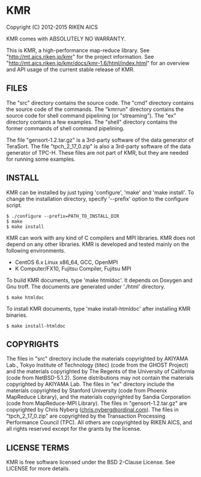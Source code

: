 KMR
===

Copyright (C) 2012-2015 RIKEN AICS

KMR comes with ABSOLUTELY NO WARRANTY.

This is KMR, a high-performance map-reduce library.  See
"http://mt.aics.riken.jp/kmr" for the project information.  See
"http://mt.aics.riken.jp/kmr/docs/kmr-1.6/html/index.html" for an
overview and API usage of the current stable release of KMR.

FILES
-----

The "src" directory contains the source code.  The "cmd" directory
contains the source code of the commands.  The "kmrrun" directory
contains the source code for shell command pipelining (or
"streaming").  The "ex" directory contains a few examples.
The "shell" directory contains the former commands of shell command
pipelining.

The file "gensort-1.2.tar.gz" is a 3rd-party software of the data
generator of TeraSort.  The file "tpch_2_17_0.zip" is also a 3rd-party
software of the data generator of TPC-H.  These files are not part of
KMR, but they are needed for running some examples.

INSTALL
-------

KMR can be installed by just typing 'configure', 'make' and
'make install'.  To change the installation directory, specify
'--prefix' option to the configure script.

    $ ./configure --prefix=PATH_TO_INSTALL_DIR
    $ make
    $ make install

KMR can work with any kind of C compilers and MPI libraries.  KMR does
not depend on any other libraries.  KMR is developed and tested mainly
on the following environments.

* CentOS 6.x Linux x86_64, GCC, OpenMPI
* K Computer/FX10, Fujitsu Compiler, Fujitsu MPI

To build KMR documents, type 'make htmldoc'. It depends on Doxygen and
Gnu troff.  The documents are generated under './html' directory.

    $ make htmldoc

To install KMR documents, type 'make install-htmldoc' after installing
KMR binaries.

    $ make install-htmldoc

COPYRIGHTS
----------

The files in "src" directory include the materials copyrighted by
AKIYAMA Lab., Tokyo Institute of Technology (titec) (code from the
GHOST Project) and the materials copyrighted by The Regents of the
University of California (code from NetBSD-5.1.2).  Some distributions
may not contain the materials copyrighted by AKIYAMA Lab.  The files
in "ex" directory include the materials copyrighted by Stanford
University (code from Phoenix MapReduce Library), and the materials
copyrighted by Sandia Corporation (code from MapReduce-MPI Library).
The files in "gensort-1.2.tar.gz" are copyrighted by Chris Nyberg
(chris.nyberg@ordinal.com).  The files in "tpch_2_17_0.zip" are
copyrighted by the Transaction Processing Performance Council (TPC).
All others are copyrighted by RIKEN AICS, and all rights reserved
except for the grants by the license.

LICENSE TERMS
-------------

KMR is free software licensed under the BSD 2-Clause License.  See
LICENSE for more details.

